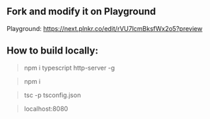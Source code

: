 ## Fork and modify it on Playground
Playground: https://next.plnkr.co/edit/rVU7lcmBksfWx2o5?preview

## How to build locally:

> npm i typescript http-server -g

> npm i

> tsc -p tsconfig.json

> localhost:8080
